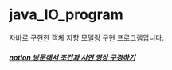# java_IO_program
자바로 구현한 객체 지향 모델링 구현 프로그램입니다.

<a href="https://jeeyeonn.notion.site/5e1e1d472e7a4064b186ac5ec6107919"><h5>notion 방문해서 조건과 시연 영상 구경하기</h5></a>
